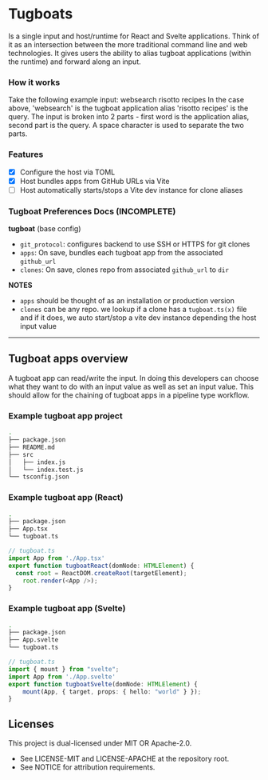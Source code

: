 # Tugboats

Is a single input and host/runtime for React and Svelte applications. Think of it as an intersection between the more traditional command line and web technologies. It gives users the ability to alias tugboat applications (within the runtime) and forward along an input.

### How it works
Take the following example input: websearch risotto recipes
In the case above, 'websearch' is the tugboat application alias 'risotto recipes' is the query. The input is broken into 2 parts - first word is the application alias, second part is the query. A space character is used to separate the two parts.

### Features
- [x] Configure the host via TOML
- [x] Host bundles apps from GitHub URLs via Vite
- [ ] Host automatically starts/stops a Vite dev instance for clone aliases

### Tugboat Preferences Docs (INCOMPLETE)
**tugboat** (base config)
- `git_protocol`: configures backend to use SSH or HTTPS for git clones
- `apps`: On save, bundles each tugboat app from the associated `github_url`
- `clones`: On save, clones repo from associated `github_url` to `dir`

**NOTES**
- `apps` should be thought of as an installation or production version
- `clones` can be any repo. we lookup if a clone has a `tugboat.ts(x)` file and if it does, we
auto start/stop a vite dev instance depending the host input value

---

## Tugboat apps overview

A tugboat app can read/write the input. In doing this developers can choose what they want to do with an input value as well as set an input value. This should allow for the chaining of tugboat apps in a pipeline type workflow.

### Example tugboat app project
```bash
.
├── package.json
├── README.md
├── src
│   ├── index.js
│   └── index.test.js
└── tsconfig.json
```

### Example tugboat app (React)
```bash
.
├── package.json
├── App.tsx
└── tugboat.ts
```
```typescript
// tugboat.ts
import App from './App.tsx'
export function tugboatReact(domNode: HTMLElement) {
  const root = ReactDOM.createRoot(targetElement);
	root.render(<App />);
}
```

### Example tugboat app (Svelte)
```bash
.
├── package.json
├── App.svelte
└── tugboat.ts
```
```typescript
// tugboat.ts
import { mount } from "svelte";
import App from './App.svelte'
export function tugboatSvelte(domNode: HTMLElement) {
    mount(App, { target, props: { hello: "world" } });
}
```

## Licenses

This project is dual-licensed under MIT OR Apache-2.0.
- See LICENSE-MIT and LICENSE-APACHE at the repository root.
- See NOTICE for attribution requirements.
